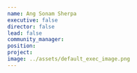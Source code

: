 ```yaml
---
name: Ang Sonam Sherpa
executive: false
director: false
lead: false
community_manager:   
position:  
project:  
image: ../assets/default_exec_image.png
---
```

